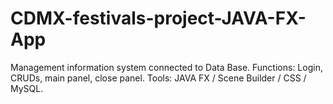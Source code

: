 # CDMX-festivals-project-JAVA-FX-App
Management information system connected to Data Base. 
Functions: Login, CRUDs, main panel, close panel.
Tools: JAVA FX / Scene Builder / CSS / MySQL.
